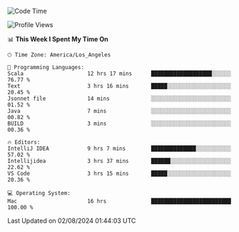 <!--START_SECTION:waka-->
![Code Time](http://img.shields.io/badge/Code%20Time-1%2C157%20hrs%2041%20mins-blue)

![Profile Views](http://img.shields.io/badge/Profile%20Views-1-blue)

📊 **This Week I Spent My Time On** 

```text
🕑︎ Time Zone: America/Los_Angeles

💬 Programming Languages: 
Scala                    12 hrs 17 mins      ███████████████████░░░░░░   76.77 % 
Text                     3 hrs 16 mins       █████░░░░░░░░░░░░░░░░░░░░   20.45 % 
Jsonnet file             14 mins             ░░░░░░░░░░░░░░░░░░░░░░░░░   01.52 % 
Java                     7 mins              ░░░░░░░░░░░░░░░░░░░░░░░░░   00.82 % 
BUILD                    3 mins              ░░░░░░░░░░░░░░░░░░░░░░░░░   00.36 % 

🔥 Editors: 
IntelliJ IDEA            9 hrs 7 mins        ██████████████░░░░░░░░░░░   57.02 % 
Intellijidea             3 hrs 37 mins       ██████░░░░░░░░░░░░░░░░░░░   22.62 % 
VS Code                  3 hrs 15 mins       █████░░░░░░░░░░░░░░░░░░░░   20.36 % 

💻 Operating System: 
Mac                      16 hrs              █████████████████████████   100.00 % 
```


 Last Updated on 02/08/2024 01:44:03 UTC
<!--END_SECTION:waka-->
